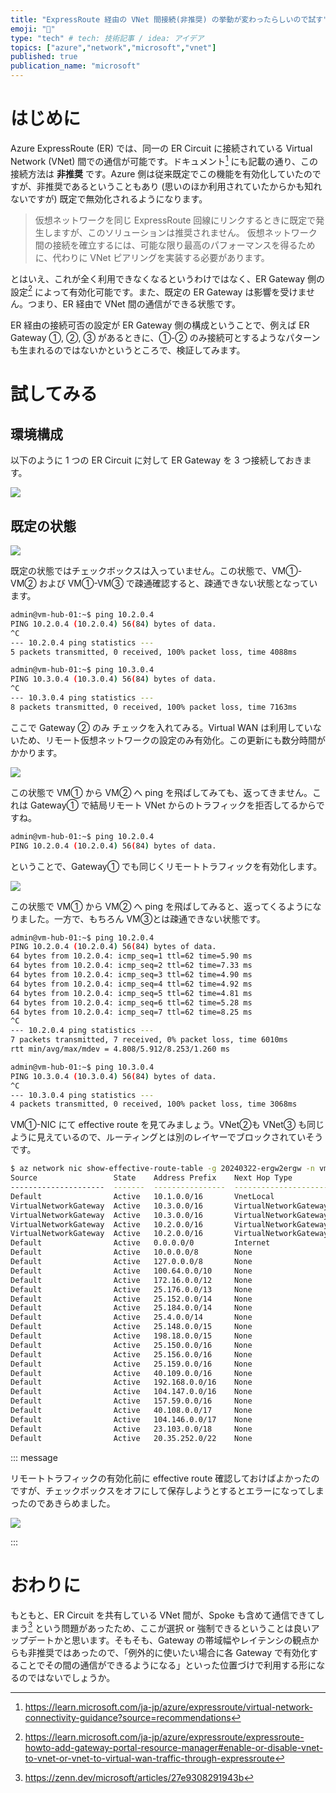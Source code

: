 ```yaml
---
title: "ExpressRoute 経由の VNet 間接続(非推奨) の挙動が変わったらしいので試す"
emoji: "🚅"
type: "tech" # tech: 技術記事 / idea: アイデア
topics: ["azure","network","microsoft","vnet"]
published: true
publication_name: "microsoft"
---
```


# はじめに

Azure ExpressRoute (ER) では、同一の ER Circuit に接続されている Virtual Network (VNet) 間での通信が可能です。ドキュメント[^1] にも記載の通り、この接続方法は **非推奨** です。Azure 側は従来既定でこの機能を有効化していたのですが、非推奨であるということもあり (思いのほか利用されていたからかも知れないですが) 既定で無効化されるようになります。
> 仮想ネットワークを同じ ExpressRoute 回線にリンクするときに既定で発生しますが、このソリューションは推奨されません。 仮想ネットワーク間の接続を確立するには、可能な限り最高のパフォーマンスを得るために、代わりに VNet ピアリングを実装する必要があります。

とはいえ、これが全く利用できなくなるというわけではなく、ER Gateway 側の設定[^2] によって有効化可能です。また、既定の ER Gateway は影響を受けません。つまり、ER 経由で VNet 間の通信ができる状態です。

ER 経由の接続可否の設定が ER Gateway 側の構成ということで、例えば ER Gateway ①, ②, ③ があるときに、①-② のみ接続可とするようなパターンも生まれるのではないかというところで、検証してみます。

[^1]:https://learn.microsoft.com/ja-jp/azure/expressroute/virtual-network-connectivity-guidance?source=recommendations
[^2]:https://learn.microsoft.com/ja-jp/azure/expressroute/expressroute-howto-add-gateway-portal-resource-manager#enable-or-disable-vnet-to-vnet-or-vnet-to-virtual-wan-traffic-through-expressroute


# 試してみる
## 環境構成
以下のように 1 つの ER Circuit に対して ER Gateway を 3 つ接続しておきます。

![](/images/20240322-ergw2ergw/architecture.png)

## 既定の状態

![](/images/20240322-ergw2ergw/01.png)

既定の状態ではチェックボックスは入っていません。この状態で、VM①-VM② および VM①-VM③ で疎通確認すると、疎通できない状態となっています。

```bash
admin@vm-hub-01:~$ ping 10.2.0.4
PING 10.2.0.4 (10.2.0.4) 56(84) bytes of data.
^C
--- 10.2.0.4 ping statistics ---
5 packets transmitted, 0 received, 100% packet loss, time 4088ms

admin@vm-hub-01:~$ ping 10.3.0.4
PING 10.3.0.4 (10.3.0.4) 56(84) bytes of data.
^C
--- 10.3.0.4 ping statistics ---
8 packets transmitted, 0 received, 100% packet loss, time 7163ms
```

ここで Gateway ② のみ チェックを入れてみる。Virtual WAN は利用していないため、リモート仮想ネットワークの設定のみ有効化。この更新にも数分時間がかかります。

![](/images/20240322-ergw2ergw/02.png)

この状態で VM① から VM② へ ping を飛ばしてみても、返ってきません。これは Gateway① で結局リモート VNet からのトラフィックを拒否してるからですね。

```bash
admin@vm-hub-01:~$ ping 10.2.0.4
PING 10.2.0.4 (10.2.0.4) 56(84) bytes of data.
```

ということで、Gateway① でも同じくリモートトラフィックを有効化します。

![](/images/20240322-ergw2ergw/03.png)

この状態で VM① から VM② へ  ping を飛ばしてみると、返ってくるようになりました。一方で、もちろん VM③とは疎通できない状態です。

```bash
admin@vm-hub-01:~$ ping 10.2.0.4
PING 10.2.0.4 (10.2.0.4) 56(84) bytes of data.
64 bytes from 10.2.0.4: icmp_seq=1 ttl=62 time=5.90 ms
64 bytes from 10.2.0.4: icmp_seq=2 ttl=62 time=7.33 ms
64 bytes from 10.2.0.4: icmp_seq=3 ttl=62 time=4.90 ms
64 bytes from 10.2.0.4: icmp_seq=4 ttl=62 time=4.92 ms
64 bytes from 10.2.0.4: icmp_seq=5 ttl=62 time=4.81 ms
64 bytes from 10.2.0.4: icmp_seq=6 ttl=62 time=5.28 ms
64 bytes from 10.2.0.4: icmp_seq=7 ttl=62 time=8.25 ms
^C
--- 10.2.0.4 ping statistics ---
7 packets transmitted, 7 received, 0% packet loss, time 6010ms
rtt min/avg/max/mdev = 4.808/5.912/8.253/1.260 ms

admin@vm-hub-01:~$ ping 10.3.0.4
PING 10.3.0.4 (10.3.0.4) 56(84) bytes of data.
^C
--- 10.3.0.4 ping statistics ---
4 packets transmitted, 0 received, 100% packet loss, time 3068ms
```

VM①-NIC にて effective route を見てみましょう。VNet②も VNet③ も同じように見えているので、ルーティングとは別のレイヤーでブロックされていそうです。

```bash
$ az network nic show-effective-route-table -g 20240322-ergw2ergw -n vm-hub-01569 -o table
Source                 State    Address Prefix    Next Hop Type          Next Hop IP
---------------------  -------  ----------------  ---------------------  -------------
Default                Active   10.1.0.0/16       VnetLocal
VirtualNetworkGateway  Active   10.3.0.0/16       VirtualNetworkGateway  10.2.146.76
VirtualNetworkGateway  Active   10.3.0.0/16       VirtualNetworkGateway  10.2.146.77
VirtualNetworkGateway  Active   10.2.0.0/16       VirtualNetworkGateway  10.2.146.76
VirtualNetworkGateway  Active   10.2.0.0/16       VirtualNetworkGateway  10.2.146.77
Default                Active   0.0.0.0/0         Internet
Default                Active   10.0.0.0/8        None
Default                Active   127.0.0.0/8       None
Default                Active   100.64.0.0/10     None
Default                Active   172.16.0.0/12     None
Default                Active   25.176.0.0/13     None
Default                Active   25.152.0.0/14     None
Default                Active   25.184.0.0/14     None
Default                Active   25.4.0.0/14       None
Default                Active   25.148.0.0/15     None
Default                Active   198.18.0.0/15     None
Default                Active   25.150.0.0/16     None
Default                Active   25.156.0.0/16     None
Default                Active   25.159.0.0/16     None
Default                Active   40.109.0.0/16     None
Default                Active   192.168.0.0/16    None
Default                Active   104.147.0.0/16    None
Default                Active   157.59.0.0/16     None
Default                Active   40.108.0.0/17     None
Default                Active   104.146.0.0/17    None
Default                Active   23.103.0.0/18     None
Default                Active   20.35.252.0/22    None
```

::: message

リモートトラフィックの有効化前に effective route 確認しておけばよかったのですが、チェックボックスをオフにして保存しようとするとエラーになってしまったのであきらめました。

![](/images/20240322-ergw2ergw/04.png)

:::

# おわりに

もともと、ER Circuit を共有している VNet 間が、Spoke も含めて通信できてしまう[^3] という問題があったため、ここが選択 or 強制できるということは良いアップデートかと思います。そもそも、Gateway の帯域幅やレイテンシの観点からも非推奨ではあったので、「例外的に使いたい場合に各 Gateway で有効化することでその間の通信ができるようになる」といった位置づけで利用する形になるのではないでしょうか。

[^3]:https://zenn.dev/microsoft/articles/27e9308291943b